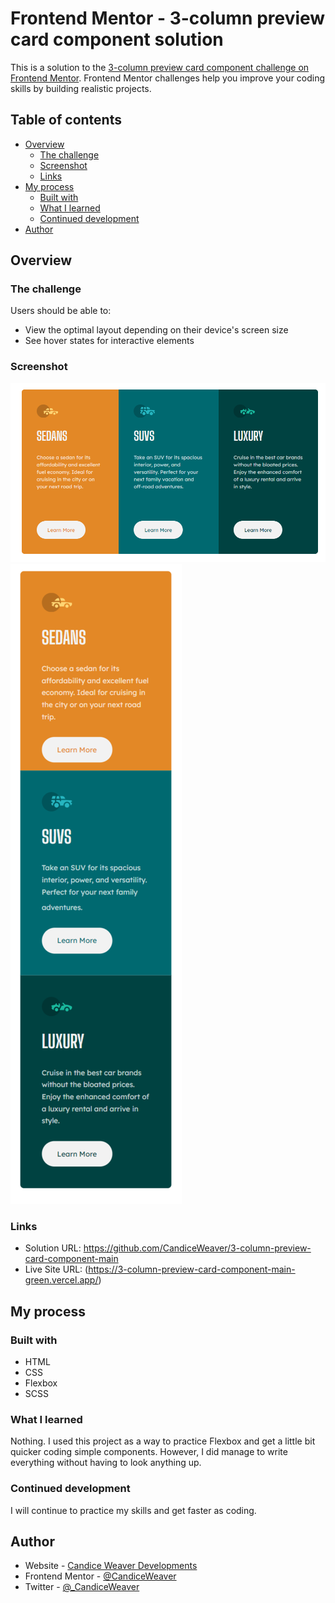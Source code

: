 # Frontend Mentor - 3-column preview card component solution

This is a solution to the [3-column preview card component challenge on Frontend Mentor](https://www.frontendmentor.io/challenges/3column-preview-card-component-pH92eAR2-). Frontend Mentor challenges help you improve your coding skills by building realistic projects.

## Table of contents

- [Overview](#overview)
  - [The challenge](#the-challenge)
  - [Screenshot](#screenshot)
  - [Links](#links)
- [My process](#my-process)
  - [Built with](#built-with)
  - [What I learned](#what-i-learned)
  - [Continued development](#continued-development)
- [Author](#author)

## Overview

### The challenge

Users should be able to:

- View the optimal layout depending on their device's screen size
- See hover states for interactive elements

### Screenshot

![Desktop](https://raw.githubusercontent.com/CandiceWeaver/3-column-preview-card-component-main/main/images/desktop-screenshot-complete.png)
![Mobile](https://raw.githubusercontent.com/CandiceWeaver/3-column-preview-card-component-main/main/images/mobile-screenshot-complete.png)

### Links

- Solution URL: https://github.com/CandiceWeaver/3-column-preview-card-component-main
- Live Site URL: (https://3-column-preview-card-component-main-green.vercel.app/)

## My process

### Built with

- HTML
- CSS
- Flexbox
- SCSS

### What I learned

Nothing. I used this project as a way to practice Flexbox and get a little bit quicker coding simple components. However, I did manage to write everything without having to look anything up.

### Continued development

I will continue to practice my skills and get faster as coding.

## Author

- Website - [Candice Weaver Developments](https://www.candiceweaver.dev)
- Frontend Mentor - [@CandiceWeaver](https://www.frontendmentor.io/profile/CandiceWeaver)
- Twitter - [@\_CandiceWeaver](https://www.twitter.com/_CandiceWeaver)
